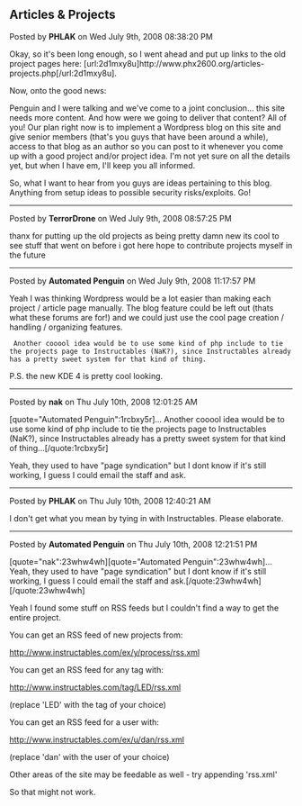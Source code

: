 ## Articles &amp; Projects
Posted by **PHLAK** on Wed July 9th, 2008 08:38:20 PM

Okay, so it's been long enough, so I went ahead and put up links to the old project pages here: [url:2d1mxy8u]http&#58;//www&#46;phx2600&#46;org/articles-projects&#46;php[/url:2d1mxy8u].

Now, onto the good news:

Penguin and I were talking and we've come to a joint conclusion... this site needs more content.  And how were we going to deliver that content?  All of you!  Our plan right now is to implement a Wordpress blog on this site and give senior members (that's you guys that have been around a while), access to that blog as an author so you can post to it whenever you come up with a good project and/or project idea.  I'm not yet sure on all the details yet, but when I have em, I'll keep you all informed.

So, what I want to hear from you guys are ideas pertaining to this blog.  Anything from setup ideas to possible security risks/exploits.  Go!

--------------------------------------------------------------------------------

Posted by **TerrorDrone** on Wed July 9th, 2008 08:57:25 PM

thanx for putting up the old projects 
as being pretty damn new its cool to see stuff that went on before i got here 
hope to contribute projects myself in the future

--------------------------------------------------------------------------------

Posted by **Automated Penguin** on Wed July 9th, 2008 11:17:57 PM

Yeah I was thinking Wordpress would be a lot easier than making each project / article page manually. The blog feature could be left out (thats what these forums are for!) and we could just use the cool page creation / handling / organizing features. 

     Another cooool idea would be to use some kind of php include to tie the projects page to Instructables (NaK?), since Instructables already has a pretty sweet system for that kind of thing.

P.S. the new KDE 4 is pretty cool looking.

--------------------------------------------------------------------------------

Posted by **nak** on Thu July 10th, 2008 12:01:25 AM

[quote=&quot;Automated Penguin&quot;:1rcbxy5r]...
     Another cooool idea would be to use some kind of php include to tie the projects page to Instructables (NaK?), since Instructables already has a pretty sweet system for that kind of thing...[/quote:1rcbxy5r]

Yeah, they used to have &quot;page syndication&quot; but I dont know if it's still working, I guess I could email the staff and ask.

--------------------------------------------------------------------------------

Posted by **PHLAK** on Thu July 10th, 2008 12:40:21 AM

I don't get what you mean by tying in with Instructables.  Please elaborate.

--------------------------------------------------------------------------------

Posted by **Automated Penguin** on Thu July 10th, 2008 12:21:51 PM

[quote=&quot;nak&quot;:23whw4wh][quote=&quot;Automated Penguin&quot;:23whw4wh]...
Yeah, they used to have &quot;page syndication&quot; but I dont know if it's still working, I guess I could email the staff and ask.[/quote:23whw4wh][/quote:23whw4wh]

Yeah I found some stuff on RSS feeds but I couldn't find a way to get the entire project.

You can get an RSS feed of new projects from:
<!-- m --><a class="postlink" href="http://www.instructables.com/ex/y/process/rss.xml">http://www.instructables.com/ex/y/process/rss.xml</a><!-- m -->

You can get an RSS feed for any tag with:
<!-- m --><a class="postlink" href="http://www.instructables.com/tag/LED/rss.xml">http://www.instructables.com/tag/LED/rss.xml</a><!-- m -->
(replace 'LED' with the tag of your choice)

You can get an RSS feed for a user with:
<!-- m --><a class="postlink" href="http://www.instructables.com/ex/u/dan/rss.xml">http://www.instructables.com/ex/u/dan/rss.xml</a><!-- m -->
(replace 'dan' with the user of your choice)

Other areas of the site may be feedable as well - try appending 'rss.xml'

So that might not work.
